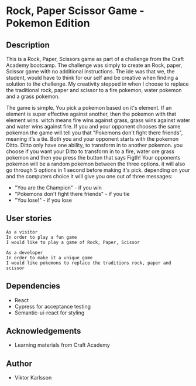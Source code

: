 # Rock, Paper Scissor Game - Pokemon Edition

## Description
This is a Rock, Paper, Scissors game as part of a challenge from the Craft Academy bootcamp. The challenge was simply to create an Rock, paper, Scissor game with no additional instructions. The ide was that we, the student, would have to think for our self and be creative when finding a solution to the challenge. My creativity stepped in when I choose to replace the traditional rock, paper and scissor to a fire pokemon, water pokemon and a grass pokemon. 

The game is simple. You pick a pokemon based on it's element. If an element is super effective against another, then the pokemon with that element wins. witch means fire wins against grass, grass wins against water and water wins against fire. If you and your opponent chooses the same pokemon the game will tell you that "Pokemons don't fight there friends", meaning it's a tie. Both you and your opponent starts with the pokemon Ditto. Ditto only have one ability, to transform in to another pokemon. you choose if you want your Ditto to transform in to a fire, water ore grass pokemon and then you press the button that says Figth! Your opponents pokemon will be a random pokemon between the three options. it will also go through 5 options in 1 second before making it's pick. depending on your and the computers choice it will give you one out of three messages:

* "You are the Champion" - if you win
* "Pokemons don't fight there friends" - if you tie
* "You lose!" - if you lose

## User stories
```
As a visitor
In order to play a fun game
I would like to play a game of Rock, Paper, Scissor 
```
```
As a developer
In order to make it a unique game 
I would like pokemons to replace the traditions rock, paper and scissor
```

## Dependencies
- React
- Cypress for acceptance testing
- Semantic-ui-react for styling

## Acknowledgements
- Learning materials from Craft Academy

## Author
- Viktor Karlsson

